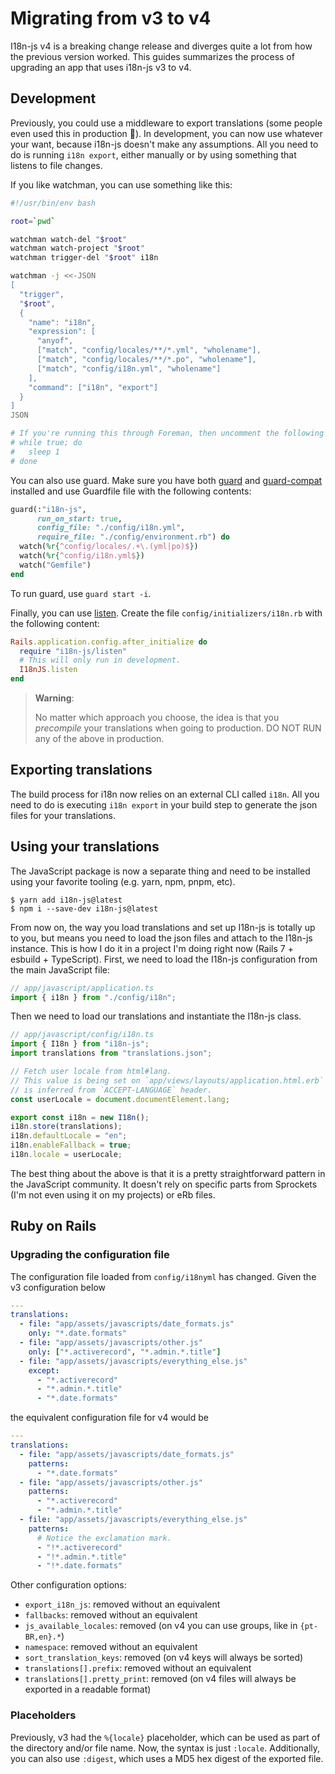 # Migrating from v3 to v4

I18n-js v4 is a breaking change release and diverges quite a lot from how the
previous version worked. This guides summarizes the process of upgrading an app
that uses i18n-js v3 to v4.

## Development

Previously, you could use a middleware to export translations (some people even
used this in production 😬). In development, you can now use whatever your want,
because i18n-js doesn't make any assumptions. All you need to do is running
`i18n export`, either manually or by using something that listens to file
changes.

If you like watchman, you can use something like this:

```bash
#!/usr/bin/env bash

root=`pwd`

watchman watch-del "$root"
watchman watch-project "$root"
watchman trigger-del "$root" i18n

watchman -j <<-JSON
[
  "trigger",
  "$root",
  {
    "name": "i18n",
    "expression": [
      "anyof",
      ["match", "config/locales/**/*.yml", "wholename"],
      ["match", "config/locales/**/*.po", "wholename"],
      ["match", "config/i18n.yml", "wholename"]
    ],
    "command": ["i18n", "export"]
  }
]
JSON

# If you're running this through Foreman, then uncomment the following lines:
# while true; do
#   sleep 1
# done
```

You can also use guard. Make sure you have both
[guard](https://rubygems.org/packages/guard) and
[guard-compat](https://rubygems.org/packages/guard-compat) installed and use
Guardfile file with the following contents:

```ruby
guard(:"i18n-js",
      run_on_start: true,
      config_file: "./config/i18n.yml",
      require_file: "./config/environment.rb") do
  watch(%r{^config/locales/.+\.(yml|po)$})
  watch(%r{^config/i18n.yml$})
  watch("Gemfile")
end
```

To run guard, use `guard start -i`.

Finally, you can use [listen](https://rubygems.org/gems/listen). Create the file
`config/initializers/i18n.rb` with the following content:

```ruby
Rails.application.config.after_initialize do
  require "i18n-js/listen"
  # This will only run in development.
  I18nJS.listen
end
```

> **Warning**:
>
> No matter which approach you choose, the idea is that you _precompile_ your
> translations when going to production. DO NOT RUN any of the above in
> production.

## Exporting translations

The build process for i18n now relies on an external CLI called `i18n`. All you
need to do is executing `i18n export` in your build step to generate the json
files for your translations.

## Using your translations

The JavaScript package is now a separate thing and need to be installed using
your favorite tooling (e.g. yarn, npm, pnpm, etc).

```console
$ yarn add i18n-js@latest
$ npm i --save-dev i18n-js@latest
```

From now on, the way you load translations and set up I18n-js is totally up to
you, but means you need to load the json files and attach to the I18n-js
instance. This is how I do it in a project I'm doing right now (Rails 7 +
esbuild + TypeScript). First, we need to load the I18n-js configuration from the
main JavaScript file:

```typescript
// app/javascript/application.ts
import { i18n } from "./config/i18n";
```

Then we need to load our translations and instantiate the I18n-js class.

```typescript
// app/javascript/config/i18n.ts
import { I18n } from "i18n-js";
import translations from "translations.json";

// Fetch user locale from html#lang.
// This value is being set on `app/views/layouts/application.html.erb` and
// is inferred from `ACCEPT-LANGUAGE` header.
const userLocale = document.documentElement.lang;

export const i18n = new I18n();
i18n.store(translations);
i18n.defaultLocale = "en";
i18n.enableFallback = true;
i18n.locale = userLocale;
```

The best thing about the above is that it is a pretty straightforward pattern in
the JavaScript community. It doesn't rely on specific parts from Sprockets (I'm
not even using it on my projects) or eRb files.

## Ruby on Rails

### Upgrading the configuration file

The configuration file loaded from `config/i18nyml` has changed. Given the v3
configuration below

```yaml
---
translations:
  - file: "app/assets/javascripts/date_formats.js"
    only: "*.date.formats"
  - file: "app/assets/javascripts/other.js"
    only: ["*.activerecord", "*.admin.*.title"]
  - file: "app/assets/javascripts/everything_else.js"
    except:
      - "*.activerecord"
      - "*.admin.*.title"
      - "*.date.formats"
```

the equivalent configuration file for v4 would be

```yaml
---
translations:
  - file: "app/assets/javascripts/date_formats.js"
    patterns:
      - "*.date.formats"
  - file: "app/assets/javascripts/other.js"
    patterns:
      - "*.activerecord"
      - "*.admin.*.title"
  - file: "app/assets/javascripts/everything_else.js"
    patterns:
      # Notice the exclamation mark.
      - "!*.activerecord"
      - "!*.admin.*.title"
      - "!*.date.formats"
```

Other configuration options:

- `export_i18n_js`: removed without an equivalent
- `fallbacks`: removed without an equivalent
- `js_available_locales`: removed (on v4 you can use groups, like in
  `{pt-BR,en}.*`)
- `namespace`: removed without an equivalent
- `sort_translation_keys`: removed (on v4 keys will always be sorted)
- `translations[].prefix`: removed without an equivalent
- `translations[].pretty_print`: removed (on v4 files will always be exported in
  a readable format)

### Placeholders

Previously, v3 had the `%{locale}` placeholder, which can be used as part of the
directory and/or file name. Now, the syntax is just `:locale`. Additionally, you
can also use `:digest`, which uses a MD5 hex digest of the exported file.
